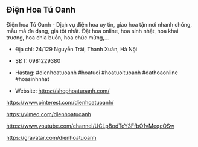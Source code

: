 ## Điện Hoa Tú Oanh

Điện hoa Tú Oanh - Dịch vụ điện hoa uy tín, giao hoa tận nơi nhanh chóng, mẫu mã đa dạng, giá tốt nhất. Đặt hoa online, hoa sinh nhật, hoa khai trương, hoa chia buồn, hoa chúc mừng,...

- Địa chỉ: 24/129 Nguyễn Trãi, Thanh Xuân, Hà Nội

- SĐT: 0981229380

- Hastag: #dienhoatuoanh #hoatuoi #hoatuoituoanh #dathoaonline #hoasinhnhat

- Website: https://shophoatuoanh.com/

https://www.pinterest.com/dienhoatuoanh/

https://vimeo.com/dienhoatuoanh

https://www.youtube.com/channel/UCLpBodToY3FfbO1vMeqcOSw

https://gravatar.com/dienhoatuoanh
